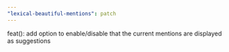 ```yaml
---
"lexical-beautiful-mentions": patch
---
```


feat(): add option to enable/disable that the current mentions are displayed as suggestions
